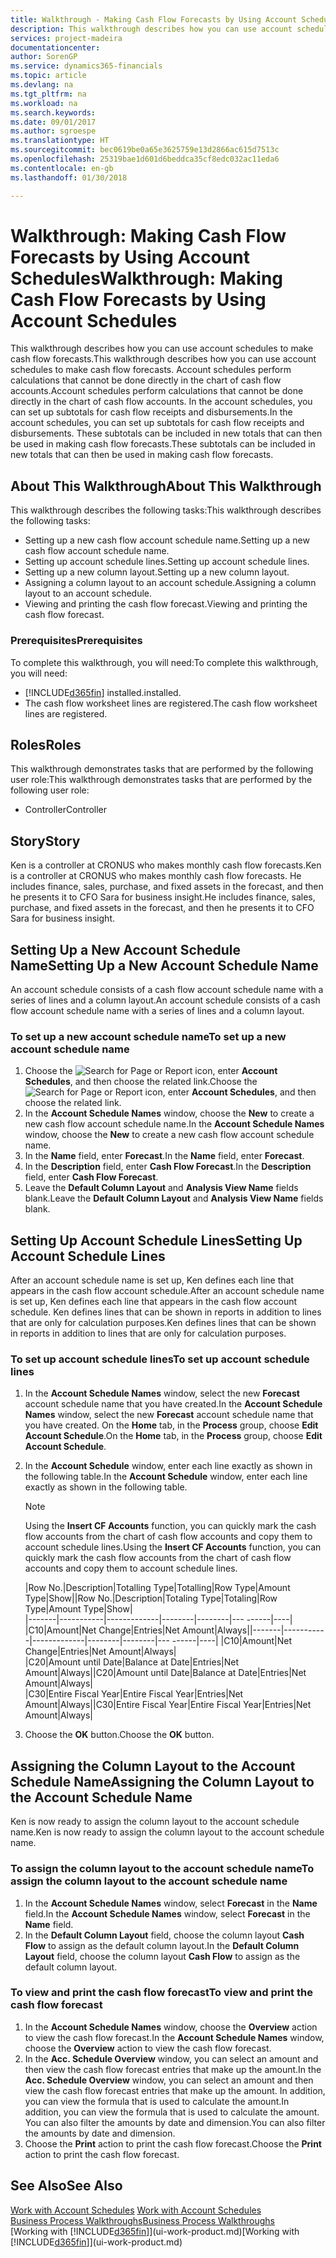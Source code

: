 ```yaml
---
title: Walkthrough - Making Cash Flow Forecasts by Using Account Schedules | Microsoft Docs
description: This walkthrough describes how you can use account schedules to make cash flow forecasts. Account schedules perform calculations that cannot be done directly in the chart of cash flow accounts. In the account schedules, you can set up subtotals for cash flow receipts and disbursements. These subtotals can be included in new totals that can then be used in making cash flow forecasts.
services: project-madeira
documentationcenter: 
author: SorenGP
ms.service: dynamics365-financials
ms.topic: article
ms.devlang: na
ms.tgt_pltfrm: na
ms.workload: na
ms.search.keywords: 
ms.date: 09/01/2017
ms.author: sgroespe
ms.translationtype: HT
ms.sourcegitcommit: bec0619be0a65e3625759e13d2866ac615d7513c
ms.openlocfilehash: 25319bae1d601d6beddca35cf8edc032ac11eda6
ms.contentlocale: en-gb
ms.lasthandoff: 01/30/2018

---
```

# <a name="walkthrough-making-cash-flow-forecasts-by-using-account-schedules"></a><span data-ttu-id="9d415-106">Walkthrough: Making Cash Flow Forecasts by Using Account Schedules</span><span class="sxs-lookup"><span data-stu-id="9d415-106">Walkthrough: Making Cash Flow Forecasts by Using Account Schedules</span></span>
<span data-ttu-id="9d415-107">This walkthrough describes how you can use account schedules to make cash flow forecasts.</span><span class="sxs-lookup"><span data-stu-id="9d415-107">This walkthrough describes how you can use account schedules to make cash flow forecasts.</span></span> <span data-ttu-id="9d415-108">Account schedules perform calculations that cannot be done directly in the chart of cash flow accounts.</span><span class="sxs-lookup"><span data-stu-id="9d415-108">Account schedules perform calculations that cannot be done directly in the chart of cash flow accounts.</span></span> <span data-ttu-id="9d415-109">In the account schedules, you can set up subtotals for cash flow receipts and disbursements.</span><span class="sxs-lookup"><span data-stu-id="9d415-109">In the account schedules, you can set up subtotals for cash flow receipts and disbursements.</span></span> <span data-ttu-id="9d415-110">These subtotals can be included in new totals that can then be used in making cash flow forecasts.</span><span class="sxs-lookup"><span data-stu-id="9d415-110">These subtotals can be included in new totals that can then be used in making cash flow forecasts.</span></span>  

## <a name="about-this-walkthrough"></a><span data-ttu-id="9d415-111">About This Walkthrough</span><span class="sxs-lookup"><span data-stu-id="9d415-111">About This Walkthrough</span></span>  
<span data-ttu-id="9d415-112">This walkthrough describes the following tasks:</span><span class="sxs-lookup"><span data-stu-id="9d415-112">This walkthrough describes the following tasks:</span></span>  

- <span data-ttu-id="9d415-113">Setting up a new cash flow account schedule name.</span><span class="sxs-lookup"><span data-stu-id="9d415-113">Setting up a new cash flow account schedule name.</span></span>  
- <span data-ttu-id="9d415-114">Setting up account schedule lines.</span><span class="sxs-lookup"><span data-stu-id="9d415-114">Setting up account schedule lines.</span></span>  
- <span data-ttu-id="9d415-115">Setting up a new column layout.</span><span class="sxs-lookup"><span data-stu-id="9d415-115">Setting up a new column layout.</span></span>  
- <span data-ttu-id="9d415-116">Assigning a column layout to an account schedule.</span><span class="sxs-lookup"><span data-stu-id="9d415-116">Assigning a column layout to an account schedule.</span></span>  
- <span data-ttu-id="9d415-117">Viewing and printing the cash flow forecast.</span><span class="sxs-lookup"><span data-stu-id="9d415-117">Viewing and printing the cash flow forecast.</span></span>  

### <a name="prerequisites"></a><span data-ttu-id="9d415-118">Prerequisites</span><span class="sxs-lookup"><span data-stu-id="9d415-118">Prerequisites</span></span>  
<span data-ttu-id="9d415-119">To complete this walkthrough, you will need:</span><span class="sxs-lookup"><span data-stu-id="9d415-119">To complete this walkthrough, you will need:</span></span>  

- [!INCLUDE[d365fin](includes/d365fin_md.md)] <span data-ttu-id="9d415-120"> installed.</span><span class="sxs-lookup"><span data-stu-id="9d415-120">installed.</span></span>  
- <span data-ttu-id="9d415-121">The cash flow worksheet lines are registered.</span><span class="sxs-lookup"><span data-stu-id="9d415-121">The cash flow worksheet lines are registered.</span></span>  

## <a name="roles"></a><span data-ttu-id="9d415-122">Roles</span><span class="sxs-lookup"><span data-stu-id="9d415-122">Roles</span></span>  
<span data-ttu-id="9d415-123">This walkthrough demonstrates tasks that are performed by the following user role:</span><span class="sxs-lookup"><span data-stu-id="9d415-123">This walkthrough demonstrates tasks that are performed by the following user role:</span></span>  

- <span data-ttu-id="9d415-124">Controller</span><span class="sxs-lookup"><span data-stu-id="9d415-124">Controller</span></span>  

## <a name="story"></a><span data-ttu-id="9d415-125">Story</span><span class="sxs-lookup"><span data-stu-id="9d415-125">Story</span></span>  
<span data-ttu-id="9d415-126">Ken is a controller at CRONUS who makes monthly cash flow forecasts.</span><span class="sxs-lookup"><span data-stu-id="9d415-126">Ken is a controller at CRONUS who makes monthly cash flow forecasts.</span></span> <span data-ttu-id="9d415-127">He includes finance, sales, purchase, and fixed assets in the forecast, and then he presents it to CFO Sara for business insight.</span><span class="sxs-lookup"><span data-stu-id="9d415-127">He includes finance, sales, purchase, and fixed assets in the forecast, and then he presents it to CFO Sara for business insight.</span></span>  

## <a name="setting-up-a-new-account-schedule-name"></a><span data-ttu-id="9d415-128">Setting Up a New Account Schedule Name</span><span class="sxs-lookup"><span data-stu-id="9d415-128">Setting Up a New Account Schedule Name</span></span>  
<span data-ttu-id="9d415-129">An account schedule consists of a cash flow account schedule name with a series of lines and a column layout.</span><span class="sxs-lookup"><span data-stu-id="9d415-129">An account schedule consists of a cash flow account schedule name with a series of lines and a column layout.</span></span>  

### <a name="to-set-up-a-new-account-schedule-name"></a><span data-ttu-id="9d415-130">To set up a new account schedule name</span><span class="sxs-lookup"><span data-stu-id="9d415-130">To set up a new account schedule name</span></span>  

1.  <span data-ttu-id="9d415-131">Choose the ![Search for Page or Report](media/ui-search/search_small.png "Search for Page or Report icon") icon, enter **Account Schedules**, and then choose the related link.</span><span class="sxs-lookup"><span data-stu-id="9d415-131">Choose the ![Search for Page or Report](media/ui-search/search_small.png "Search for Page or Report icon") icon, enter **Account Schedules**, and then choose the related link.</span></span>  
2.  <span data-ttu-id="9d415-132">In the **Account Schedule Names** window, choose the **New** to create a new cash flow account schedule name.</span><span class="sxs-lookup"><span data-stu-id="9d415-132">In the **Account Schedule Names** window, choose the **New** to create a new cash flow account schedule name.</span></span>  
3.  <span data-ttu-id="9d415-133">In the **Name** field, enter **Forecast**.</span><span class="sxs-lookup"><span data-stu-id="9d415-133">In the **Name** field, enter **Forecast**.</span></span>  
4.  <span data-ttu-id="9d415-134">In the **Description** field, enter **Cash Flow Forecast**.</span><span class="sxs-lookup"><span data-stu-id="9d415-134">In the **Description** field, enter **Cash Flow Forecast**.</span></span>  
5.  <span data-ttu-id="9d415-135">Leave the **Default Column Layout** and **Analysis View Name** fields blank.</span><span class="sxs-lookup"><span data-stu-id="9d415-135">Leave the **Default Column Layout** and **Analysis View Name** fields blank.</span></span>  

## <a name="setting-up-account-schedule-lines"></a><span data-ttu-id="9d415-136">Setting Up Account Schedule Lines</span><span class="sxs-lookup"><span data-stu-id="9d415-136">Setting Up Account Schedule Lines</span></span>  
<span data-ttu-id="9d415-137">After an account schedule name is set up, Ken defines each line that appears in the cash flow account schedule.</span><span class="sxs-lookup"><span data-stu-id="9d415-137">After an account schedule name is set up, Ken defines each line that appears in the cash flow account schedule.</span></span> <span data-ttu-id="9d415-138">Ken defines lines that can be shown in reports in addition to lines that are only for calculation purposes.</span><span class="sxs-lookup"><span data-stu-id="9d415-138">Ken defines lines that can be shown in reports in addition to lines that are only for calculation purposes.</span></span>  

### <a name="to-set-up-account-schedule-lines"></a><span data-ttu-id="9d415-139">To set up account schedule lines</span><span class="sxs-lookup"><span data-stu-id="9d415-139">To set up account schedule lines</span></span>  

1.  <span data-ttu-id="9d415-140">In the **Account Schedule Names** window, select the new **Forecast** account schedule name that you have created.</span><span class="sxs-lookup"><span data-stu-id="9d415-140">In the **Account Schedule Names** window, select the new **Forecast** account schedule name that you have created.</span></span> <span data-ttu-id="9d415-141">On the **Home** tab, in the **Process** group, choose **Edit Account Schedule**.</span><span class="sxs-lookup"><span data-stu-id="9d415-141">On the **Home** tab, in the **Process** group, choose **Edit Account Schedule**.</span></span>  
2.  <span data-ttu-id="9d415-142">In the **Account Schedule** window, enter each line exactly as shown in the following table.</span><span class="sxs-lookup"><span data-stu-id="9d415-142">In the **Account Schedule** window, enter each line exactly as shown in the following table.</span></span>  

    > [!NOTE]  
    >  <span data-ttu-id="9d415-143">Using the **Insert CF Accounts** function, you can quickly mark the cash flow accounts from the chart of cash flow accounts and copy them to account schedule lines.</span><span class="sxs-lookup"><span data-stu-id="9d415-143">Using the **Insert CF Accounts** function, you can quickly mark the cash flow accounts from the chart of cash flow accounts and copy them to account schedule lines.</span></span>  

    <span data-ttu-id="9d415-144">|Row No.|Description|Totalling Type|Totalling|Row Type|Amount Type|Show|</span><span class="sxs-lookup"><span data-stu-id="9d415-144">|Row No.|Description|Totaling Type|Totaling|Row Type|Amount Type|Show|</span></span>  
    <span data-ttu-id="9d415-145">|-------|-----------|-------------|--------|--------|---  ------|----| |C10|Amount|Net Change|Entries|Net Amount|Always|</span><span class="sxs-lookup"><span data-stu-id="9d415-145">|-------|-----------|-------------|--------|--------|---  ------|----| |C10|Amount|Net Change|Entries|Net Amount|Always|</span></span>  
    <span data-ttu-id="9d415-146">|C20|Amount until Date|Balance at Date|Entries|Net Amount|Always|</span><span class="sxs-lookup"><span data-stu-id="9d415-146">|C20|Amount until Date|Balance at Date|Entries|Net Amount|Always|</span></span>  
    <span data-ttu-id="9d415-147">|C30|Entire Fiscal Year|Entire Fiscal Year|Entries|Net Amount|Always|</span><span class="sxs-lookup"><span data-stu-id="9d415-147">|C30|Entire Fiscal Year|Entire Fiscal Year|Entries|Net Amount|Always|</span></span>  

4.  <span data-ttu-id="9d415-148">Choose the **OK** button.</span><span class="sxs-lookup"><span data-stu-id="9d415-148">Choose the **OK** button.</span></span>  

## <a name="assigning-the-column-layout-to-the-account-schedule-name"></a><span data-ttu-id="9d415-149">Assigning the Column Layout to the Account Schedule Name</span><span class="sxs-lookup"><span data-stu-id="9d415-149">Assigning the Column Layout to the Account Schedule Name</span></span>  
<span data-ttu-id="9d415-150">Ken is now ready to assign the column layout to the account schedule name.</span><span class="sxs-lookup"><span data-stu-id="9d415-150">Ken is now ready to assign the column layout to the account schedule name.</span></span>  

### <a name="to-assign-the-column-layout-to-the-account-schedule-name"></a><span data-ttu-id="9d415-151">To assign the column layout to the account schedule name</span><span class="sxs-lookup"><span data-stu-id="9d415-151">To assign the column layout to the account schedule name</span></span>  

1.  <span data-ttu-id="9d415-152">In the **Account Schedule Names** window, select **Forecast** in the **Name** field.</span><span class="sxs-lookup"><span data-stu-id="9d415-152">In the **Account Schedule Names** window, select **Forecast** in the **Name** field.</span></span>  
2.  <span data-ttu-id="9d415-153">In the **Default Column Layout** field, choose the column layout **Cash Flow** to assign as the default column layout.</span><span class="sxs-lookup"><span data-stu-id="9d415-153">In the **Default Column Layout** field, choose the column layout **Cash Flow** to assign as the default column layout.</span></span>  

### <a name="to-view-and-print-the-cash-flow-forecast"></a><span data-ttu-id="9d415-154">To view and print the cash flow forecast</span><span class="sxs-lookup"><span data-stu-id="9d415-154">To view and print the cash flow forecast</span></span>  
1.  <span data-ttu-id="9d415-155">In the **Account Schedule Names** window, choose the **Overview** action to view the cash flow forecast.</span><span class="sxs-lookup"><span data-stu-id="9d415-155">In the **Account Schedule Names** window, choose the **Overview** action to view the cash flow forecast.</span></span>  
2.  <span data-ttu-id="9d415-156">In the **Acc. Schedule Overview** window, you can select an amount and then view the cash flow forecast entries that make up the amount.</span><span class="sxs-lookup"><span data-stu-id="9d415-156">In the **Acc. Schedule Overview** window, you can select an amount and then view the cash flow forecast entries that make up the amount.</span></span> <span data-ttu-id="9d415-157">In addition, you can view the formula that is used to calculate the amount.</span><span class="sxs-lookup"><span data-stu-id="9d415-157">In addition, you can view the formula that is used to calculate the amount.</span></span> <span data-ttu-id="9d415-158">You can also filter the amounts by date and dimension.</span><span class="sxs-lookup"><span data-stu-id="9d415-158">You can also filter the amounts by date and dimension.</span></span>  
3.  <span data-ttu-id="9d415-159">Choose the **Print** action to print the cash flow forecast.</span><span class="sxs-lookup"><span data-stu-id="9d415-159">Choose the **Print** action to print the cash flow forecast.</span></span>  

## <a name="see-also"></a><span data-ttu-id="9d415-160">See Also</span><span class="sxs-lookup"><span data-stu-id="9d415-160">See Also</span></span>  
 <span data-ttu-id="9d415-161">[Work with Account Schedules](bi-how-work-account-schedule.md) </span><span class="sxs-lookup"><span data-stu-id="9d415-161">[Work with Account Schedules](bi-how-work-account-schedule.md) </span></span>  
 [<span data-ttu-id="9d415-162">Business Process Walkthroughs</span><span class="sxs-lookup"><span data-stu-id="9d415-162">Business Process Walkthroughs</span></span>](walkthrough-business-process-walkthroughs.md)  
 <span data-ttu-id="9d415-163">[Working with [!INCLUDE[d365fin](includes/d365fin_md.md)]](ui-work-product.md)</span><span class="sxs-lookup"><span data-stu-id="9d415-163">[Working with [!INCLUDE[d365fin](includes/d365fin_md.md)]](ui-work-product.md)</span></span>

